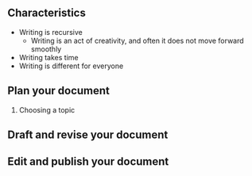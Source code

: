 ## Characteristics
- Writing is recursive
	- Writing is an act of creativity, and often it does not move forward smoothly
- Writing takes time
- Writing is different for everyone

## Plan your document
1. Choosing a topic

## Draft and revise your document

## Edit and publish your document
